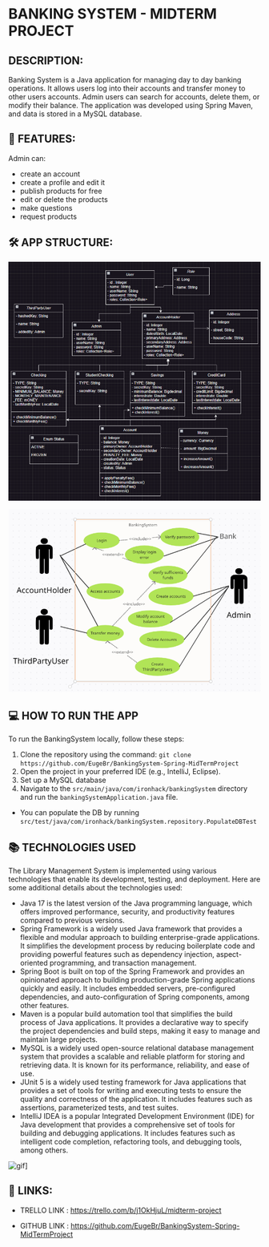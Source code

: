 
# BANKING SYSTEM - MIDTERM PROJECT

## DESCRIPTION:

Banking System is a Java application for managing day to day banking operations. 
It allows users log into their accounts and transfer money to other users accounts. Admin users can search for accounts, delete them, or modify their balance.
The application was developed using Spring Maven, and data is stored in a MySQL database.

## 🚀 FEATURES:

Admin can:
- create an account
- create a profile and edit it
- publish products for free
- edit or delete the products
- make questions
- request products

## 🛠️ APP STRUCTURE:

![classDiagram](src/classDiagramMidTerm.png)

![useCase](src/useCaseMidTerm.png)

## 💻 HOW TO RUN THE APP 

To run the BankingSystem locally, follow these steps:

1. Clone the repository using the command: `git clone https://github.com/EugeBr/BankingSystem-Spring-MidTermProject`
2. Open the project in your preferred IDE (e.g., IntelliJ, Eclipse).
3. Set up a MySQL database
4. Navigate to the `src/main/java/com/ironhack/bankingSystem` directory and run the `bankingSystemApplication.java` file.

- You can populate the DB by running `src/test/java/com/ironhack/bankingSystem.repository.PopulateDBTest`

## 📚 TECHNOLOGIES USED

The Library Management System is implemented using various technologies that enable its development, testing, and deployment. Here are some additional details about the technologies used:

- Java 17 is the latest version of the Java programming language, which offers improved performance, security, and productivity features compared to previous versions.
- Spring Framework is a widely used Java framework that provides a flexible and modular approach to building enterprise-grade applications. It simplifies the development process by reducing boilerplate code and providing powerful features such as dependency injection, aspect-oriented programming, and transaction management.
- Spring Boot is built on top of the Spring Framework and provides an opinionated approach to building production-grade Spring applications quickly and easily. It includes embedded servers, pre-configured dependencies, and auto-configuration of Spring components, among other features.
- Maven is a popular build automation tool that simplifies the build process of Java applications. It provides a declarative way to specify the project dependencies and build steps, making it easy to manage and maintain large projects.
- MySQL is a widely used open-source relational database management system that provides a scalable and reliable platform for storing and retrieving data. It is known for its performance, reliability, and ease of use.
- JUnit 5 is a widely used testing framework for Java applications that provides a set of tools for writing and executing tests to ensure the quality and correctness of the application. It includes features such as assertions, parameterized tests, and test suites.
- IntelliJ IDEA is a popular Integrated Development Environment (IDE) for Java development that provides a comprehensive set of tools for building and debugging applications. It includes features such as intelligent code completion, refactoring tools, and debugging tools, among others.

![gif](https://media.giphy.com/media/BA28qGhNLSZ6U/giphy.gif)]

## 👥 LINKS:
- TRELLO LINK : https://trello.com/b/j1OkHjuL/midterm-project

- GITHUB LINK : https://github.com/EugeBr/BankingSystem-Spring-MidTermProject


